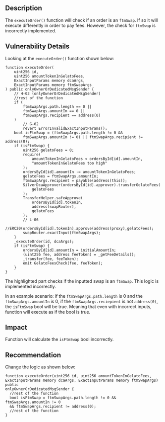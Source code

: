 ## Description
The `executeOrder()` function will check if an order is an `ftmSwap`. If so it will execute
differently in order to pay fees. However, the check for `ftmSwap` is incorrectly
implemented.

## Vulnerability Details
Looking at the `executeOrder()` function shown below:
```solidity
function executeOrder(
    uint256 id,
    uint256 amountTokenInGelatoFees,
    ExactInputParams memory dcaArgs,
    ExactInputParams memory ftmSwapArgs
) public onlyOwnerOrDedicatedMsgSender {
    // H-03 (onlyOwnerOrDedicatedMsgSender)
    //rest of the function
    if (
        ftmSwapArgs.path.length == 0 ||
        ftmSwapArgs.amountIn == 0 ||
        ftmSwapArgs.recipient == address(0)
    )
        // G-02
        revert ErrorInvalidExactInputParams();
    bool isFtmSwap = (ftmSwapArgs.path.length != 0 &&
        ftmSwapArgs.amountIn != 0) || ftmSwapArgs.recipient != address(0);
    if (isFtmSwap) {
        uint256 gelatoFees = 0;
        require(
            amountTokenInGelatoFees < ordersById[id].amountIn,
            "amountTokenInGelatoFees too high"
        );
        ordersById[id].amountIn -= amountTokenInGelatoFees;
        gelatoFees = ftmSwapArgs.amountIn;
        ftmSwapArgs.recipient = payable(address(this));
        SilverDcaApprover(ordersById[id].approver).transferGelatoFees(
            gelatoFees
        );
        TransferHelper.safeApprove(
            ordersById[id].tokenIn,
            address(swapRouter),
            gelatoFees
        );
        // L-06
        //ERC20(ordersById[id].tokenIn).approve(address(proxy),gelatoFees);
        swapRouter.exactInput(ftmSwapArgs);
    }
    _executeOrder(id, dcaArgs);
    if (isFtmSwap) {
        ordersById[id].amountIn = initialAmountIn;
        (uint256 fee, address feeToken) = _getFeeDetails();
        _transfer(fee, feeToken);
        emit GelatoFeesCheck(fee, feeToken);
    }
}
```
The highlighted part checks if the inputted swap is an `ftmSwap`. This logic is
implemented incorrectly.

In an example scenario: if the `ftmSwapArgs.path.length` is 0 and the
`ftmSwapArgs.amountIn` is 0, if the `ftmSwapArgs.reciepient` is not `address(0)`,
the `isFtmSwap` bool will be true. Meaning that even with incorrect inputs, function will
execute as if the bool is true.

## Impact
Function will calculate the `isFtmSwap` bool incorrectly.

## Recommendation
Change the logic as shown below:
```solidity
function executeOrder(uint256 id, uint256 amountTokenInGelatoFees,
ExactInputParams memory dcaArgs, ExactInputParams memory ftmSwapArgs) public
onlyOwnerOrDedicatedMsgSender {
  //rest of the function
  bool isFtmSwap = ftmSwapArgs.path.length != 0 && ftmSwapArgs.amountIn != 0
  && ftmSwapArgs.recipient != address(0);
  //rest of the function
}
```
